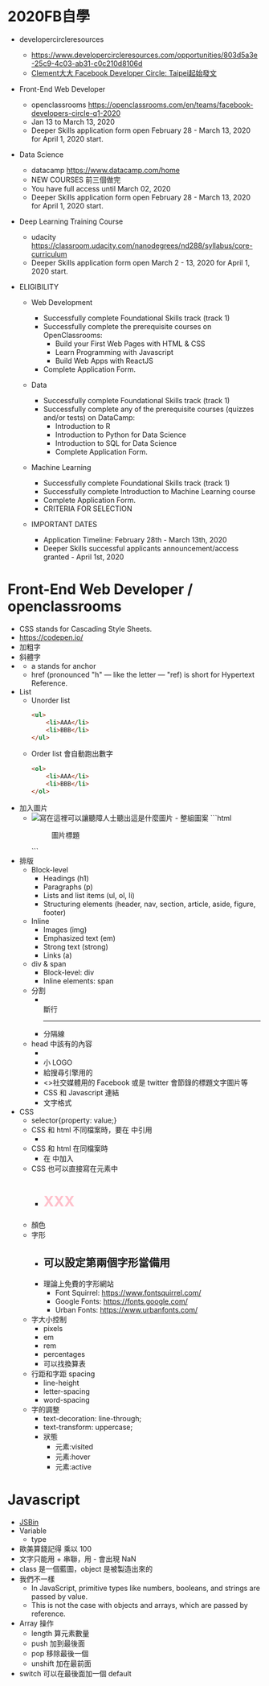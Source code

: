 # 2020FB自學
- developercircleresources
    - https://www.developercircleresources.com/opportunities/803d5a3e-25c9-4c03-ab31-c0c210d8106d
    - [Clement大大 Facebook Developer Circle: Taipei起始發文](https://www.facebook.com/groups/DevCTaipei/permalink/1504115996406484/)
- Front-End Web Developer
    - openclassrooms https://openclassrooms.com/en/teams/facebook-developers-circle-q1-2020
    - Jan 13 to March 13, 2020
    - Deeper Skills application form open February 28 - March 13, 2020 for April 1, 2020 start.
- Data Science
    - datacamp https://www.datacamp.com/home
    - NEW COURSES 前三個做完
    - You have full access until March 02, 2020
    - Deeper Skills application form open February 28 - March 13, 2020 for April 1, 2020 start.
- Deep Learning Training Course
    - udacity https://classroom.udacity.com/nanodegrees/nd288/syllabus/core-curriculum
    - Deeper Skills application form open March 2 - 13, 2020 for April 1, 2020 start.

- ELIGIBILITY
    - Web Development
        - Successfully complete Foundational Skills track (track 1)
        - Successfully complete the prerequisite courses on OpenClassrooms:
            - Build your First Web Pages with HTML & CSS
            - Learn Programming with Javascript
            - Build Web Apps with ReactJS
        - Complete Application Form.
    - Data
        - Successfully complete Foundational Skills track (track 1)
        - Successfully complete any of the prerequisite courses (quizzes and/or tests) on DataCamp:
            - Introduction to R
            - Introduction to Python for Data Science
            - Introduction to SQL for Data Science
            - Complete Application Form. 
    - Machine Learning
        - Successfully complete Foundational Skills track (track 1)
        - Successfully complete Introduction to Machine Learning course
        - Complete Application Form. 
        - CRITERIA FOR SELECTION
        
    - IMPORTANT DATES
        - Application Timeline: February 28th - March 13th, 2020
        - Deeper Skills successful applicants announcement/access granted - April 1st, 2020

# Front-End Web Developer / openclassrooms
- CSS stands for Cascading Style Sheets.
- https://codepen.io/
- 加粗字 <strong> </strong>
- 斜體字 <em></em>
- <a href="https://www.facebook.com/8deroad/"></a>
    - a stands for anchor
    - href (pronounced "h" — like the letter — "ref) is short for Hypertext Reference. 
- List
    - Unorder list
        ```html
        <ul>
            <li>AAA</li>
            <li>BBB</li>
        </ul>
        ```
    - Order list 會自動跑出數字
        ```html
        <ol>
            <li>AAA</li>
            <li>BBB</li>
        </ol>
        ```
- 加入圖片
    - <img src="圖片放置網址" alt="寫在這裡可以讓聽障人士聽出這是什麼圖片" title="滑鼠移過去會顯示的字">
        - 整組圖案
            ```html
            <figure>
                <img src="">
                <figcaption> 圖片標題 </figcaption>
            </figure>
            ```
- 排版
    - Block-level
        - Headings (h1)
        - Paragraphs (p)
        - Lists and list items (ul, ol, li)
        - Structuring elements (header, nav, section, article, aside, figure, footer)
    - Inline
        - Images (img)
        - Emphasized text (em)
        - Strong text (strong)
        - Links (a)
    - div & span
        - Block-level: div 
        - Inline elements: span
    - 分割
        - <br> 斷行
        - <hr> 分隔線
    - head 中該有的內容
        - <title>顯示在瀏覽器 Tab 的文字</title>
        - 小 LOGO
        - <meta name = "" content = "" > 給搜尋引擎用的
        - <>社交媒體用的 Facebook 或是 twitter 會節錄的標題文字圖片等
        - CSS 和 Javascript 連結
        - 文字格式
- CSS 
    - selector{property: value;}
    - CSS 和 html 不同檔案時，要在 <head> 中引用
        - <link href=“位置css/style.css” type=“text/css” rel=“stylesheet” /> 
    - CSS 和 html 在同檔案時
        - 在 <head> 中加入 <style type=“text/css”></style>
    - CSS 也可以直接寫在元素中
        - <h1 style="color: pink;">XXX</h1>
    - 顏色
    - 字形
        - 可以設定第兩個字形當備用
            - 
        - 理論上免費的字形網站
            - Font Squirrel: https://www.fontsquirrel.com/
            - Google Fonts: https://fonts.google.com/
            - Urban Fonts: https://www.urbanfonts.com/
    - 字大小控制
        - pixels
        - em
        - rem
        - percentages
        - 可以找換算表
    - 行距和字距
        spacing
        - line-height
        - letter-spacing
        - word-spacing
    - 字的調整
        - text-decoration: line-through;
        - text-transform: uppercase;
        - 狀態
            - 元素:visited
            - 元素:hover
            - 元素:active

# Javascript
- [JSBin](jsbin.com)
- Variable
    - type
- 歐美算錢記得 乘以 100
- 文字只能用 + 串聯，用 - 會出現 NaN
- class 是一個藍圖，object 是被製造出來的
- 我們不一樣
    - In JavaScript, primitive types like numbers, booleans, and strings are passed by value.
    - This is not the case with objects and arrays, which are passed by reference. 
- Array 操作
    - length 算元素數量
    - push 加到最後面
    - pop 移除最後一個
    - unshift 加在最前面
- switch 可以在最後面加一個 default